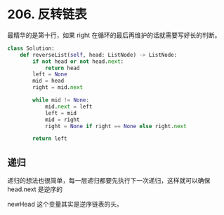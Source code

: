 # 206. 反转链表
最精华的是第十行，如果 right 在循环的最后再维护的话就需要写好长的判断。

```Python
class Solution:
    def reverseList(self, head: ListNode) -> ListNode:
        if not head or not head.next:
            return head
        left = None
        mid = head
        right = mid.next

        while mid != None:
            mid.next = left
            left = mid
            mid = right
            right = None if right == None else right.next

        return left
```

## 递归
递归的想法也很简单，每一层递归都要先执行下一次递归，这样就可以确保 head.next 是逆序的

newHead 这个变量其实是逆序链表的头。
